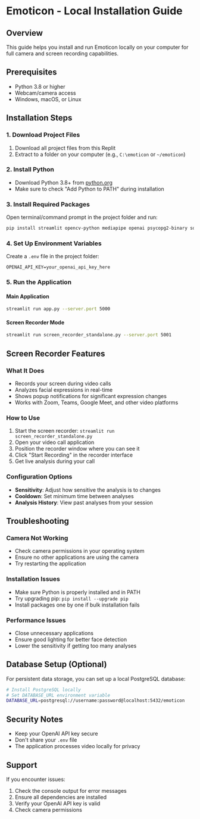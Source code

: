 # Emoticon - Local Installation Guide

## Overview
This guide helps you install and run Emoticon locally on your computer for full camera and screen recording capabilities.

## Prerequisites
- Python 3.8 or higher
- Webcam/camera access
- Windows, macOS, or Linux

## Installation Steps

### 1. Download Project Files
1. Download all project files from this Replit
2. Extract to a folder on your computer (e.g., `C:\emoticon` or `~/emoticon`)

### 2. Install Python
- Download Python 3.8+ from [python.org](https://python.org)
- Make sure to check "Add Python to PATH" during installation

### 3. Install Required Packages
Open terminal/command prompt in the project folder and run:
```bash
pip install streamlit opencv-python mediapipe openai psycopg2-binary sqlalchemy pillow mss numpy
```

### 4. Set Up Environment Variables
Create a `.env` file in the project folder:
```
OPENAI_API_KEY=your_openai_api_key_here
```

### 5. Run the Application

#### Main Application
```bash
streamlit run app.py --server.port 5000
```

#### Screen Recorder Mode
```bash
streamlit run screen_recorder_standalone.py --server.port 5001
```

## Screen Recorder Features

### What It Does
- Records your screen during video calls
- Analyzes facial expressions in real-time
- Shows popup notifications for significant expression changes
- Works with Zoom, Teams, Google Meet, and other video platforms

### How to Use
1. Start the screen recorder: `streamlit run screen_recorder_standalone.py`
2. Open your video call application
3. Position the recorder window where you can see it
4. Click "Start Recording" in the recorder interface
5. Get live analysis during your call

### Configuration Options
- **Sensitivity**: Adjust how sensitive the analysis is to changes
- **Cooldown**: Set minimum time between analyses
- **Analysis History**: View past analyses from your session

## Troubleshooting

### Camera Not Working
- Check camera permissions in your operating system
- Ensure no other applications are using the camera
- Try restarting the application

### Installation Issues
- Make sure Python is properly installed and in PATH
- Try upgrading pip: `pip install --upgrade pip`
- Install packages one by one if bulk installation fails

### Performance Issues
- Close unnecessary applications
- Ensure good lighting for better face detection
- Lower the sensitivity if getting too many analyses

## Database Setup (Optional)
For persistent data storage, you can set up a local PostgreSQL database:
```bash
# Install PostgreSQL locally
# Set DATABASE_URL environment variable
DATABASE_URL=postgresql://username:password@localhost:5432/emoticon
```

## Security Notes
- Keep your OpenAI API key secure
- Don't share your `.env` file
- The application processes video locally for privacy

## Support
If you encounter issues:
1. Check the console output for error messages
2. Ensure all dependencies are installed
3. Verify your OpenAI API key is valid
4. Check camera permissions